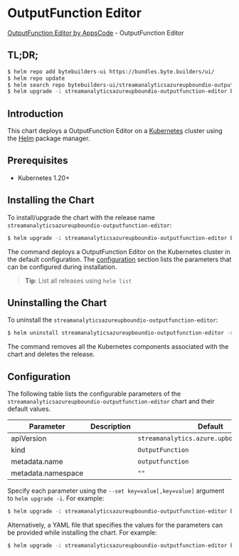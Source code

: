 # OutputFunction Editor

[OutputFunction Editor by AppsCode](https://byte.builders) - OutputFunction Editor

## TL;DR;

```bash
$ helm repo add bytebuilders-ui https://bundles.byte.builders/ui/
$ helm repo update
$ helm search repo bytebuilders-ui/streamanalyticsazureupboundio-outputfunction-editor --version=v0.4.18
$ helm upgrade -i streamanalyticsazureupboundio-outputfunction-editor bytebuilders-ui/streamanalyticsazureupboundio-outputfunction-editor -n default --create-namespace --version=v0.4.18
```

## Introduction

This chart deploys a OutputFunction Editor on a [Kubernetes](http://kubernetes.io) cluster using the [Helm](https://helm.sh) package manager.

## Prerequisites

- Kubernetes 1.20+

## Installing the Chart

To install/upgrade the chart with the release name `streamanalyticsazureupboundio-outputfunction-editor`:

```bash
$ helm upgrade -i streamanalyticsazureupboundio-outputfunction-editor bytebuilders-ui/streamanalyticsazureupboundio-outputfunction-editor -n default --create-namespace --version=v0.4.18
```

The command deploys a OutputFunction Editor on the Kubernetes cluster in the default configuration. The [configuration](#configuration) section lists the parameters that can be configured during installation.

> **Tip**: List all releases using `helm list`

## Uninstalling the Chart

To uninstall the `streamanalyticsazureupboundio-outputfunction-editor`:

```bash
$ helm uninstall streamanalyticsazureupboundio-outputfunction-editor -n default
```

The command removes all the Kubernetes components associated with the chart and deletes the release.

## Configuration

The following table lists the configurable parameters of the `streamanalyticsazureupboundio-outputfunction-editor` chart and their default values.

|     Parameter      | Description |                        Default                        |
|--------------------|-------------|-------------------------------------------------------|
| apiVersion         |             | <code>streamanalytics.azure.upbound.io/v1beta1</code> |
| kind               |             | <code>OutputFunction</code>                           |
| metadata.name      |             | <code>outputfunction</code>                           |
| metadata.namespace |             | <code>""</code>                                       |


Specify each parameter using the `--set key=value[,key=value]` argument to `helm upgrade -i`. For example:

```bash
$ helm upgrade -i streamanalyticsazureupboundio-outputfunction-editor bytebuilders-ui/streamanalyticsazureupboundio-outputfunction-editor -n default --create-namespace --version=v0.4.18 --set apiVersion=streamanalytics.azure.upbound.io/v1beta1
```

Alternatively, a YAML file that specifies the values for the parameters can be provided while
installing the chart. For example:

```bash
$ helm upgrade -i streamanalyticsazureupboundio-outputfunction-editor bytebuilders-ui/streamanalyticsazureupboundio-outputfunction-editor -n default --create-namespace --version=v0.4.18 --values values.yaml
```
